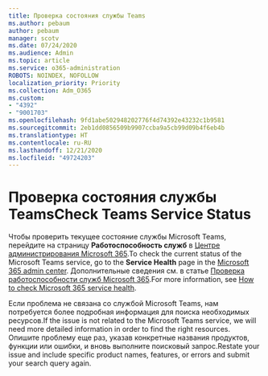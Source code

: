 ```yaml
---
title: Проверка состояния службы Teams
ms.author: pebaum
author: pebaum
manager: scotv
ms.date: 07/24/2020
ms.audience: Admin
ms.topic: article
ms.service: o365-administration
ROBOTS: NOINDEX, NOFOLLOW
localization_priority: Priority
ms.collection: Adm_O365
ms.custom:
- "4392"
- "9001703"
ms.openlocfilehash: 9fd1abe502948202776f4d74392e43232c1b9581
ms.sourcegitcommit: 2eb1dd0856509b9907ccba9a5cb99d09b4f6eb4b
ms.translationtype: HT
ms.contentlocale: ru-RU
ms.lasthandoff: 12/21/2020
ms.locfileid: "49724203"
---
```

# <a name="check-teams-service-status"></a><span data-ttu-id="0dce9-102">Проверка состояния службы Teams</span><span class="sxs-lookup"><span data-stu-id="0dce9-102">Check Teams Service Status</span></span>

<span data-ttu-id="0dce9-103">Чтобы проверить текущее состояние службы Microsoft Teams, перейдите на страницу **Работоспособность служб** в [Центре администрирования Microsoft 365](https://go.microsoft.com/fwlink/p/?linkid=2024339).</span><span class="sxs-lookup"><span data-stu-id="0dce9-103">To check the current status of the Microsoft Teams service, go to the **Service Health** page in the [Microsoft 365 admin center](https://go.microsoft.com/fwlink/p/?linkid=2024339).</span></span> <span data-ttu-id="0dce9-104">Дополнительные сведения см. в статье [Проверка работоспособности служб Microsoft 365](https://docs.microsoft.com/office365/enterprise/view-service-health).</span><span class="sxs-lookup"><span data-stu-id="0dce9-104">For more information, see [How to check Microsoft 365 service health](https://docs.microsoft.com/office365/enterprise/view-service-health).</span></span>

<span data-ttu-id="0dce9-105">Если проблема не связана со службой Microsoft Teams, нам потребуется более подробная информация для поиска необходимых ресурсов.</span><span class="sxs-lookup"><span data-stu-id="0dce9-105">If the issue is not related to the Microsoft Teams service, we will need more detailed information in order to find the right resources.</span></span> <span data-ttu-id="0dce9-106">Опишите проблему еще раз, указав конкретные названия продуктов, функции или ошибки, и вновь выполните поисковый запрос.</span><span class="sxs-lookup"><span data-stu-id="0dce9-106">Restate your issue and include specific product names, features, or errors and submit your search query again.</span></span>
